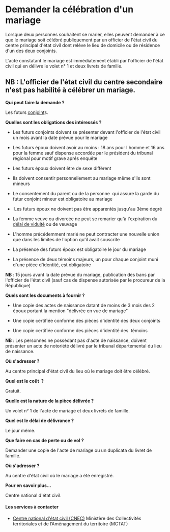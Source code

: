 # Demander la célébration d'un mariage

Lorsque deux personnes souhaitent se marier, elles peuvent demander à ce que le mariage soit célébré publiquement par un officier de l'état civil du centre principal d'état civil dont relève le lieu de domicile ou de résidence d'un des deux conjoints.  
  
L'acte constatant le mariage est immédiatement établi par l'officier de l'état civil qui en délivre le volet n° 1 et deux livrets de famille.  
  
NB : L'officier de l'état civil du centre secondaire n'est pas habilité à célébrer un mariage.
------------------------------------------------------------------------------------------------------------------------------------------------------------------------------------------------------------------------------------------------------------------------------------------------------------------------------------------------------------------------------------------------------------------------------------------------------------------------------------------------------------------

**Qui peut faire la demande ?**

Les futurs [conjoint](../../../services/conjoint.md)s.  

**Quelles sont les obligations des intéressés ?**  

*   Les futurs conjoints doivent se présenter devant l'officier de l'état civil un mois avant la date prévue pour le mariage  
    
*   Les futurs époux doivent avoir au moins : 18 ans pour l'homme et 16 ans pour la femme sauf dispense accordée par le président du tribunal régional pour motif grave aprés enquête  
    
*   Les futurs époux doivent être de sexe différent  
    
*   Ils doivent consentir personnellement au mariage même s'ils sont mineurs
*   Le consentement du parent ou de la personne  qui assure la garde du futur conjoint mineur est obligatoire au mariage  
    
*    Les futurs époux ne doivent pas être apparentés jusqu'au 3ème degré  
    
*   La femme veuve ou divorcée ne peut se remarier qu'à l'expiration du [délai de viduité](../../../services/delai-de-viduite.md) ou de veuvage  
    
*   L'homme précédemment marié ne peut contracter une nouvelle union que dans les limites de l'option qu'il avait souscrite
*   La présence des futurs époux est obligatoire le jour du mariage
*   La présence de deux témoins majeurs, un pour chaque conjoint muni d'une pièce d'identité, est obligatoire

  
**NB** : 15 jours avant la date prévue du mariage, publication des bans par l'officier de l'état civil (sauf cas de dispense autorisée par le procureur de la République) 

**Quels sont les documents à fournir ?**

*   Une copie des actes de naissance datant de moins de 3 mois des 2 époux portant la mention "délivrée en vue de mariage"  
    
*   Une copie certifiée conforme des pièces d'identité des deux conjoints  
    
*   Une copie certifiée conforme des pièces d'identité des  témoins

**NB** : Les personnes ne possédant pas d'acte de naissance, doivent présenter un acte de notoriété délivré par le tribunal départemental du lieu de naissance.  
  
**Où s'adresser ?**  
  
Au centre principal d'état civil du lieu où le mariage doit être célébré.  
  
**Quel est le coût  ?**

Gratuit.

**Quelle est la nature de la pièce délivrée ?**

Un volet n° 1 de l'acte de mariage et deux livrets de famille.

**Quel est le délai de délivrance ?**

Le jour même.  

**Que faire en cas de perte ou de vol ?**

Demander une copie de l'acte de mariage ou un duplicata du livret de famille.  

**Où s'adresser ?**

Au centre d'état civil où le mariage a été enregistré.  

**Pour en savoir plus...**

Centre national d'état civil.

#### Les services à contacter

*   [Centre national d'état civil (CNEC)](../../../services/centre-national-detat-civil-cnec.md) Ministère des Collectivités territoriales et de l’Aménagement du territoire (MCTAT)